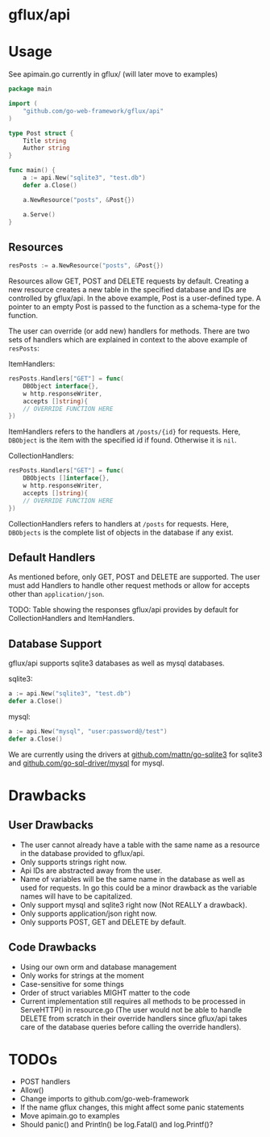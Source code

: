 gflux/api
===

# Usage
See apimain.go currently in gflux/ (will later move to examples)

```go
package main

import (
    "github.com/go-web-framework/gflux/api"
)

type Post struct {
    Title string
    Author string
}

func main() {
    a := api.New("sqlite3", "test.db")
    defer a.Close()

    a.NewResource("posts", &Post{})

    a.Serve()
}
```

## Resources

```go
resPosts := a.NewResource("posts", &Post{})
```
Resources allow GET, POST and DELETE requests by default. Creating a new resource creates a new table in the specified database and IDs are controlled by gflux/api. In the above example, Post is a user-defined type. A pointer to an empty Post is passed to the function as a schema-type for the function.

The user can override (or add new) handlers for methods. There are two sets of handlers which are explained in context to the above example of ```resPosts```:

ItemHandlers:
```go
resPosts.Handlers["GET"] = func(
    DBObject interface{},
    w http.responseWriter,
    accepts []string){
    // OVERRIDE FUNCTION HERE
})
```
ItemHandlers refers to the handlers at ```/posts/{id}``` for requests. Here, ```DBObject``` is the item with the specified id if found. Otherwise it is ```nil```.

CollectionHandlers:
```go
resPosts.Handlers["GET"] = func(
    DBObjects []interface{},
    w http.responseWriter,
    accepts []string){
    // OVERRIDE FUNCTION HERE
})
```
CollectionHandlers refers to handlers at ```/posts``` for requests. Here, ```DBObjects``` is the complete list of objects in the database if any exist.

## Default Handlers

As mentioned before, only GET, POST and DELETE are supported. The user must add Handlers to handle other request methods or allow for accepts other than ```application/json```.

TODO: Table showing the responses gflux/api provides by default for CollectionHandlers and ItemHandlers.

## Database Support

gflux/api supports sqlite3 databases as well as mysql databases.

sqlite3:
```go
a := api.New("sqlite3", "test.db")
defer a.Close()
```

mysql:
```go
a := api.New("mysql", "user:password@/test")
defer a.Close()
```

We are currently using the drivers at [github.com/mattn/go-sqlite3]([github.com/mattn/go-sqlite3]) for sqlite3 and [github.com/go-sql-driver/mysql](github.com/go-sql-driver/mysql) for mysql.

# Drawbacks

## User Drawbacks
* The user cannot already have a table with the same name as a resource in the database provided to gflux/api.
* Only supports strings right now.
* Api IDs are abstracted away from the user.
* Name of variables will be the same name in the database as well as used for requests. In go this could be a minor drawback as the variable names will have to be capitalized.
* Only support mysql and sqlite3 right now (Not REALLY a drawback).
* Only supports application/json right now.
* Only supports POST, GET and DELETE by default.

## Code Drawbacks
* Using our own orm and database management
* Only works for strings at the moment
* Case-sensitive for some things
* Order of struct variables MIGHT matter to the code
* Current implementation still requires all methods to be processed in ServeHTTP() in resource.go (The user would not be able to handle DELETE from scratch in their override handlers since gflux/api takes care of the database queries before calling the override handlers).

# TODOs
* POST handlers
* Allow()
* Change imports to github.com/go-web-framework
* If the name gflux changes, this might affect some panic statements
* Move apimain.go to examples
* Should panic() and Println() be log.Fatal() and log.Printf()?
